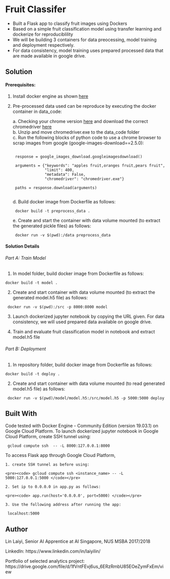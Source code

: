 # Fruit Classifer  

- Built a Flask app to classify fruit images using Dockers
- Based on a simple fruit classification model using transfer learning and dockerize for reproduciblility
- We will be building 3 containers for data preocessing, model training and deployment respectively. 
- For data consistency, model training uses prepared processed data that are made available in google drive.

## Solution

#### Prerequisites:

1. Install docker engine as shown [here](https://docs.docker.com/install/)

2. Pre-processed data used can be reproduce by executing the docker container in data_code:

	a. Checking your chrome version [here](https://www.whatismybrowser.com/detect/what-version-of-chrome-do-i-have) and download the correct chromedriver [here](http://chromedriver.chromium.org/downloads)   
	b. Unzip and move chromedriver.exe to the data_code folder   
	c. Run the following blocks of python code to use a chrome browser to scrap images from google (google-images-download==2.5.0):

	<pre><code> 	
	response = google_images_download.googleimagesdownload()   

	arguments = {"keywords": "apples fruit,oranges fruit,pears fruit",
				 "limit": 400,
				 "metadata": False,
				 "chromedriver": "chromedriver.exe"}   

	paths = response.download(arguments) 
	</code></pre>	
	
	d. Build docker image from Dockerfile as follows:   

	<pre><code> docker build -t preprocess_data . </code></pre>   

	e. Create and start the container with data volume mounted (to extract the generated pickle files) as follows:

	<pre><code> docker run -v $(pwd):/data preprocess_data </code></pre>

#### Solution Details 	

###### Part A: Train Model

1. In model folder, build docker image from Dockerfile as follows:

<pre><code>docker build -t model .</code></pre>

2. Create and start container with data volume mounted (to extract the generated model.h5 file) as follows:

<pre><code> docker run -v $(pwd):/src -p 8000:8000 model </code></pre>

3. Launch dockerized jupyter notebook by copying the URL given. For data consistency, we will used prepared data available on google drive.

4. Train and evaluate fruit classification model in notebook and extract model.h5 file 

###### Part B: Deployment

1. In repository folder, build docker image from Dockerfile as follows:

<pre><code>docker build -t deploy .</code></pre>

2. Create and start container with data volume mounted (to read generated model.h5 file) as follows:

<pre><code> docker run -v $(pwd)/model/model.h5:/src/model.h5 -p 5000:5000 deploy </code></pre>

## Built With

Code tested with Docker Engine - Community Edition (version 19.03.1) on Google Cloud Platform.
To launch dockerized jupyter notebook in Google Cloud Platform, create SSH tunnel using:

<pre><code> gcloud compute ssh <instance_name> -- -L 8000:127.0.0.1:8000 </code></pre>

To access Flask app through Google Cloud Platform, 
	
	1. create SSH tunnel as before using:   
	
	<pre><code> gcloud compute ssh <instance_name> -- -L 5000:127.0.0.1:5000 </code></pre>

	2. Set ip to 0.0.0.0 in app.py as follows:    

	<pre><code> app.run(host='0.0.0.0', port=5000) </code></pre>

	3. Use the following address after running the app:    

<pre><code> localhost:5000 </code></pre>

## Author

<p>Lin Laiyi, Senior AI Apprentice at AI Singapore, NUS MSBA 2017/2018</p>
<p>LinkedIn: https://www.linkedin.com/in/laiyilin/</p>
<p>Portfolio of selected analytics project: https://drive.google.com/file/d/1fVntFEvj6us_6ERzRmbU85EOeZymFxEm/view</p>